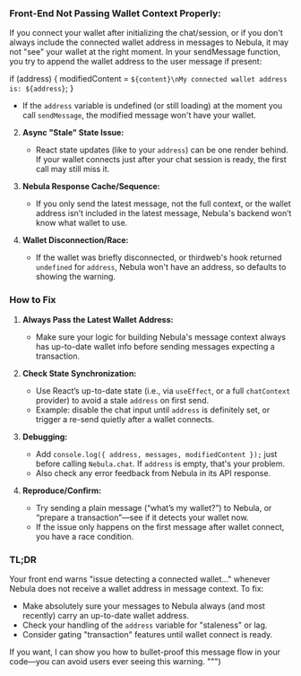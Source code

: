 ### Front-End Not Passing Wallet Context Properly:

If you connect your wallet after initializing the chat/session, or if you don't always include the connected wallet address in messages to Nebula, it may not "see" your wallet at the right moment.
In your sendMessage function, you try to append the wallet address to the user message if present:

if (address) {
  modifiedContent = `${content}\nMy connected wallet address is: ${address}`;
}

- If the `address` variable is undefined (or still loading) at the moment you call `sendMessage`, the modified message won't have your wallet.

2. **Async "Stale" State Issue:**
   - React state updates (like to your `address`) can be one render behind. If your wallet connects just after your chat session is ready, the first call may still miss it.

3. **Nebula Response Cache/Sequence:**
   - If you only send the latest message, not the full context, or the wallet address isn’t included in the latest message, Nebula's backend won’t know what wallet to use.

4. **Wallet Disconnection/Race:**
   - If the wallet was briefly disconnected, or thirdweb's hook returned `undefined` for `address`, Nebula won't have an address, so defaults to showing the warning.

### How to Fix

1. **Always Pass the Latest Wallet Address:**
   - Make sure your logic for building Nebula's message context always has up-to-date wallet info before sending messages expecting a transaction.

2. **Check State Synchronization:**
   - Use React’s up-to-date state (i.e., via `useEffect`, or a full `chatContext` provider) to avoid a stale `address` on first send.
   - Example: disable the chat input until `address` is definitely set, or trigger a re-send quietly after a wallet connects.

3. **Debugging:**
   - Add `console.log({ address, messages, modifiedContent });` just before calling `Nebula.chat`. If `address` is empty, that's your problem.
   - Also check any error feedback from Nebula in its API response.

4. **Reproduce/Confirm:**
   - Try sending a plain message (“what’s my wallet?”) to Nebula, or “prepare a transaction”—see if it detects your wallet now.
   - If the issue only happens on the first message after wallet connect, you have a race condition.

### TL;DR

Your front end warns "issue detecting a connected wallet..." whenever Nebula does not receive a wallet address in message context. To fix:
- Make absolutely sure your messages to Nebula always (and most recently) carry an up-to-date wallet address.
- Check your handling of the `address` variable for "staleness" or lag.
- Consider gating "transaction" features until wallet connect is ready.

If you want, I can show you how to bullet-proof this message flow in your code—you can avoid users ever seeing this warning.
""")